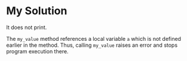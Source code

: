 # My Solution

It does not print.

The `my_value` method references a local variable `a` which is not defined earlier in the method. Thus, calling `my_value` raises an error and stops program execution there.
